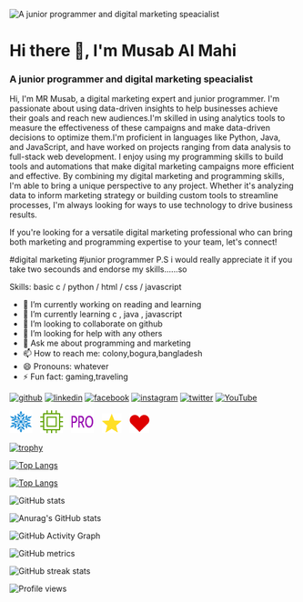 ![A junior programmer and digital marketing speacialist](https://scontent.fdac151-1.fna.fbcdn.net/v/t39.30808-6/329252724_1237719100159975_1583983761883532167_n.png?stp=dst-png_s960x960&_nc_cat=110&ccb=1-7&_nc_sid=e3f864&_nc_eui2=AeEUV3bzcR8HsmZASgUHiU43j7aaQYP3OI-PtppBg_c4j5myD7I35K5idgesVCXxHi2tpvtnp3xPIS8YBdWWDehZ&_nc_ohc=B9fawq0qqjcAX_F5xDV&_nc_ht=scontent.fdac151-1.fna&oh=00_AfCB1MuDwwNbb2Mm7t6_d1duRaTwJ21XCRfcevhVJKIlFg&oe=641CA7A8)
# Hi there 👋, I'm Musab Al Mahi
### A junior programmer and digital marketing speacialist
Hi, I'm MR Musab, a digital marketing expert and junior programmer. I'm passionate about using data-driven insights to help businesses achieve their goals and reach new audiences.I'm skilled in using analytics tools to measure the effectiveness of these campaigns and make data-driven decisions to optimize them.I'm proficient in languages like Python, Java, and JavaScript, and have worked on projects ranging from data analysis to full-stack web development. I enjoy using my programming skills to build tools and automations that make digital marketing campaigns more efficient and effective.
By combining my digital marketing and programming skills, I'm able to bring a unique perspective to any project. Whether it's analyzing data to inform marketing strategy or building custom tools to streamline processes, I'm always looking for ways to use technology to drive business results.

If you're looking for a versatile digital marketing professional who can bring both marketing and programming expertise to your team, let's connect!

#digital marketing #junior programmer
P.S i would really appreciate it if you take two secounds and endorse my skills......so


Skills: basic c / python / html / css / javascript

- 🔭 I’m currently working on reading and learning 
- 🌱 I’m currently learning c , java , javascript 
- 👯 I’m looking to collaborate on github 
- 🤔 I’m looking for help with any others 
- 💬 Ask me about programming and marketing 
- 📫 How to reach me: colony,bogura,bangladesh 
- 😄 Pronouns: whatever 
- ⚡ Fun fact: gaming,traveling 


[<img src='https://cdn.jsdelivr.net/npm/simple-icons@3.0.1/icons/github.svg' alt='github' height='40'>](https://github.com/musabtheexpensive)  [<img src='https://cdn.jsdelivr.net/npm/simple-icons@3.0.1/icons/linkedin.svg' alt='linkedin' height='40'>](https://www.linkedin.com/in/md-musab-402374266//)  [<img src='https://cdn.jsdelivr.net/npm/simple-icons@3.0.1/icons/facebook.svg' alt='facebook' height='40'>](https://www.facebook.com/mohammad.musab.9026)  [<img src='https://cdn.jsdelivr.net/npm/simple-icons@3.0.1/icons/instagram.svg' alt='instagram' height='40'>](https://www.instagram.com/musab_mahi//)  [<img src='https://cdn.jsdelivr.net/npm/simple-icons@3.0.1/icons/twitter.svg' alt='twitter' height='40'>](https://twitter.com/@MusabMahi)  [<img src='https://cdn.jsdelivr.net/npm/simple-icons@3.0.1/icons/youtube.svg' alt='YouTube' height='40'>](https://www.youtube.com/channel/@m.a.mofficial1396)  

<a href='https://archiveprogram.github.com/'><img src='https://raw.githubusercontent.com/acervenky/animated-github-badges/master/assets/acbadge.gif' width='40' height='40'></a> <a href='https://docs.github.com/en/developers'><img src='https://raw.githubusercontent.com/acervenky/animated-github-badges/master/assets/devbadge.gif' width='40' height='40'></a> <a href='https://github.com/pricing'><img src='https://raw.githubusercontent.com/acervenky/animated-github-badges/master/assets/pro.gif' width='40' height='40'></a> <a href='https://stars.github.com/'><img src='https://raw.githubusercontent.com/acervenky/animated-github-badges/master/assets/starbadge.gif' width='35' height='35'></a> <a href='https://docs.github.com/en/github/supporting-the-open-source-community-with-github-sponsors'><img src='https://raw.githubusercontent.com/acervenky/animated-github-badges/master/assets/sponsorbadge.gif' width='35' height='35'></a> 

[![trophy](https://github-profile-trophy.vercel.app/?username=musabtheexpensive)](https://github.com/ryo-ma/github-profile-trophy)

[![Top Langs](https://github-readme-stats.vercel.app/api/top-langs/?username=anuraghazra&langs_count=8)](https://github.com/anuraghazra/github-readme-stats)

[![Top Langs](https://github-readme-stats.vercel.app/api/top-langs/?username=anuraghazra&layout=compact)](https://github.com/anuraghazra/github-readme-stats)

![GitHub stats](https://github-readme-stats.vercel.app/api?username=musabtheexpensive&show_icons=true&count_private=true)  

![Anurag's GitHub stats](https://github-readme-stats.vercel.app/api?username=anuraghazra&show_icons=true)

![GitHub Activity Graph](https://activity-graph.herokuapp.com/graph?username=musabtheexpensive)  

![GitHub metrics](https://metrics.lecoq.io/musabtheexpensive)  

![GitHub streak stats](https://streak-stats.demolab.com/?user=musabtheexpensive)  

![Profile views](https://gpvc.arturio.dev/musabtheexpensive)  
